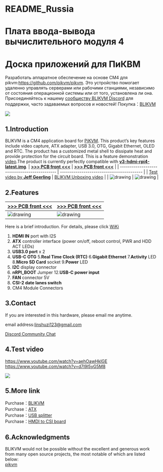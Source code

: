 # README_Russia

# Плата ввода-вывода вычислительного модуля 4

# Доска приложений для ПиКВМ

Разработать аппаратное обеспечение на основе CM4 для pikvm:https://github.com/pikvm/pikvm.
Это устройство помогает удаленно управлять серверами или рабочими станциями, независимо от состояния операционной системы или от того, установлена ли она. Присоединяйтесь к нашему  <a href="https://discord.com/invite/9Y374gUF6C" target="_blank">сообществу BLIKVM Discord</a> для поддержки, часто задаваемых вопросов и новостей! 
Покупка：<a href="https://www.aliexpress.com/item/1005003262886521.html?spm=a2g0o.store_pc_allProduct.8148356.5.39cd62bejpZaWF" target="_blank">BLIKVM</a>

![](https://github.com/ThomasVon2021/pikvm-CM4-Board/blob/main/images/physical_img/blikvm8.jpg)

## 1.Introduction

BLIKVM is a CM4 application board for [PiKVM](https://pikvm.org/).  This product’s key features include video capture, ATX adapter, USB 3.0, OTG, Gigabit Ethernet, OLED and RTC. The product has a customized metal shell to dissipate heat and provide protection for the circuit board. This is a feature demonstration [video](https://www.youtube.com/watch?v=d7I9l5yG5M8).The product is currently perfectly compatible with  [**v3-hdmi-rpi4-latest.img**](https://files.pikvm.org/images/v3-hdmi-rpi4-latest.img.xz).
| **[>>> PCB front <<<](#diy-getting-started)** | **[>>> PCB front <<<](#pikvm-v3-hat)** |
| --------------------------------------------- | ------------------------------------------ |
| [Test video by **Jeff Geerling**](https://www.youtube.com/watch?v=3OPd7svT3bE&t=856s) | [BLIKVM Unboxing video](https://www.youtube.com/watch?v=aehOawHklGE&t=37s) |
| <img src="/images/docs_image/1-1.png" alt="drawing"/> | <img src="/images/docs_image/1-2.png" alt="drawing"/> |

## 2.Features
| **[>>> PCB front <<<](#diy-getting-started)** | **[>>> PCB front <<<](#pikvm-v3-hat)** |
| --------------------------------------------- | ------------------------------------------ |
| <img src="/images/docs_image/2-1.png" alt="drawing"/> | <img src="/images/docs_image/2-2.png" alt="drawing"/> |

Here is a brief introduction. For details, please click <a href="https://github.com/ThomasVon2021/pikvm-CM4-Board/wiki#features" target="_blank">WiKi</a>
1. **HDMI IN** port with I2S
2. **ATX** controller interface (power on/off, reboot control, PWR and HDD ACT LEDs)
3. **USB3.0 port**  x 2
4. **USB-C OTG**
5.**Real Time Clock (RTC)**
6.**Gigabit Ethernet**
7.**Activity** LED 
8.**Micro SD Card** socket
9.**Power** LED
10. **I2C** display connector
11. **nRPI_BOOT** Jumper
12.**USB-C power input** 
13. **FAN** connector 5V
14. **CSI-2 date lanes switch**
15. CM4 Module Connectors

## 3.Contact
If you are interested in this hardware, please email me anytime.

email address:linshuzi123@gmail.com

<a href="https://discord.gg/9Y374gUF6C" target="_blank">Discord Community Chat</a> 

## 4.Test video
https://www.youtube.com/watch?v=aehOawHklGE
https://www.youtube.com/watch?v=d7I9l5yG5M8

![](/images/test_img/figure1.png)


## 5.More link
Purchase：<a href="https://www.aliexpress.com/item/1005003262886521.html?spm=a2g0o.store_pc_allProduct.8148356.5.39cd62bejpZaWF" target="_blank">BLIKVM</a>  
Purchase：<a href="https://www.aliexpress.com/item/1005003761450893.html?spm=a2g0o.productlist.0.0.32da2b63A98QAp&algo_pvid=17cd48f6-7616-4128-9bb4-9246eb25bf1f&algo_exp_id=17cd48f6-7616-4128-9bb4-9246eb25bf1f-3&pdp_ext_f=%7B%22sku_id%22%3A%2212000027078368713%22%7D&pdp_pi=-1%3B29.03%3B-1%3B3.82%40salePrice%3BUSD%3Bsearch-mainSearch" target="_blank">ATX</a>  
Purchase：<a href="https://www.aliexpress.com/item/1005003793429781.html?spm=a2g0o.productlist.0.0.32da2b63A98QAp&algo_pvid=17cd48f6-7616-4128-9bb4-9246eb25bf1f&algo_exp_id=17cd48f6-7616-4128-9bb4-9246eb25bf1f-2&pdp_ext_f=%7B%22sku_id%22%3A%2212000027184842775%22%7D&pdp_pi=-1%3B5.01%3B-1%3B3.82%40salePrice%3BUSD%3Bsearch-mainSearch" target="_blank">USB splitter</a>  
Purchase：<a href="https://www.aliexpress.com/item/1005002861310912.html?spm=5261.ProductManageOnline.0.0.419d4edf1s8xR0" target="_blank">HMDI to CSI board</a>

## 6.Acknowledgments
BLIKVM would not be possible without the excellent and generous work from many open source projects, the most notable of which are listed below:  
<a href="https://github.com/pikvm/pikvm" target="_blank">pikvm</a>
